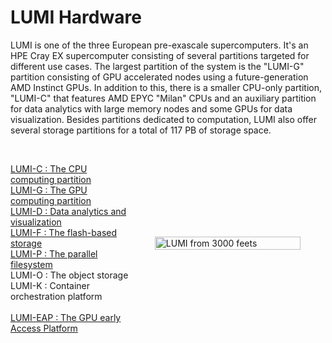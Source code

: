 

<style scoped>
.lumi-overview {
  display: flex; 
  flex-direction: row; 
  align-items: center;
}

.lumi-overview p {
  width: 45%;
}

.lumi-overview figure {
    width: 55%;
  }

@media (max-width: 740px) {
  .lumi-overview {
    flex-direction: column;
  }

  .lumi-overview p {
    width: 50%;
  }

  .lumi-overview figure {
    width: 50%;
  }
}
</style>

# LUMI Hardware

[lumi-c]: ../computing/systems/lumic.md
[lumi-g]: ../computing/systems/lumig.md
[lumi-d]: ../computing/systems/lumid.md
[lumi-f]: ../storage/parallel/lumif.md
[lumi-p]: ../storage/parallel/lumip.md
[lumi-o]: ../storage/parallel/lumio.md
[eap]: ../eap/index.md

<!-- [LUMI-C : The CPU computing partition][lumi-c]

[LUMI-G : The GPU computing partition][lumi-g]

[LUMI-D : Data analytics and visualization on LUMI][lumi-d]

[LUMI-F : The flash-based storage of LUMI][lumi-f]

[LUMI-P : The parallel filesystem of LUMI][lumi-p]

[LUMI-O : The object storage][lumi-o]

<br /> 

[LUMI-EAP : The GPU early Access Platform LUMI][eap] 

-->

<!-- 
<div class="lumi-overview">
  <figure>
    <img 
      src="../../assets/images/lumi-snowflake.svg" 
      width="90%" 
      style="margin: 0 auto;"
      alt="LUMI from 3000 feets"
    >
  </figure>
</div> -->

<!-- <font size="-1">
</font> -->


LUMI is one of the three European pre-exascale supercomputers. It's an HPE Cray EX supercomputer consisting of several partitions targeted for different use cases. The largest partition of the system is the "LUMI-G" partition consisting of GPU accelerated nodes using a future-generation AMD Instinct GPUs. In addition to this, there is a smaller CPU-only partition, "LUMI-C" that features AMD EPYC "Milan" CPUs and an auxiliary partition for data analytics with large memory nodes and some GPUs for data 
visualization. Besides partitions dedicated to computation, LUMI also offer several storage partitions for a total of 117 PB of storage space.


<div class="lumi-overview">
  <p>
    <br>
    <a href="../../computing/systems/lumic">LUMI-C : The CPU computing partition</a><br>
    <a href="../../computing/systems/lumig">LUMI-G : The GPU computing partition</a><br>
    <a href="../../computing/systems/lumid">LUMI-D : Data analytics and visualization</a><br>
    <a href="../../storage/parallel/lumif">LUMI-F : The flash-based storage</a><br>
    <a href="../../storage/parallel/lumip">LUMI-P : The parallel filesystem</a><br>
    <!-- <a href="../../storage/parallel/lumio">LUMI-O : The object storage</a><br> -->
    LUMI-O : The object storage
    <br />
    LUMI-K : Container orchestration platform
    <br />
    <br />
    <a href="../../eap">LUMI-EAP : The GPU early Access Platform</a>
  
  </p>
    <figure>
    <img 
      src="../../assets/images/lumi-snowflake.svg" 
      width="100%" 
      style="margin: 0 auto;"
      alt="LUMI from 3000 feets"
    >
  </figure>  
</div>

<!-- 
[lumi-c]: ../computing/systems/lumic.md
[lumi-d]: ../computing/systems/lumid.md
[lumi-f]: ../storage/parallel/lumif.md
[lumi-p]: ../storage/parallel/lumip.md
[eap]: ../eap/index.md -->


<!-- # LUMI Structure -->
<!-- 
[LUMI-C : The CPU computing partition][lumi-c]

[LUMI-D : Data analytics and visualization on LUMI][lumi-d]

[LUMI-F : The flash-based storage of LUMI][lumi-f]

[LUMI-P : The parallel filesystem of LUMI][lumi-p]

[LUMI-EAP : The GPU early Access Platform LUMI][eap] -->



